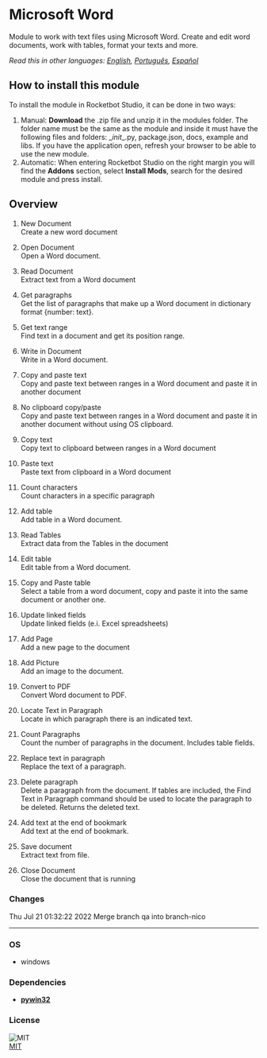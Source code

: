 



# Microsoft Word
  
Module to work with text files using Microsoft Word. Create and edit word documents, work with tables, format your texts and more.  

*Read this in other languages: [English](README.md), [Português](README.pr.md), [Español](README.es.md)*

## How to install this module
  
To install the module in Rocketbot Studio, it can be done in two ways:
1. Manual: __Download__ the .zip file and unzip it in the modules folder. The folder name must be the same as the module and inside it must have the following files and folders: \__init__.py, package.json, docs, example and libs. If you have the application open, refresh your browser to be able to use the new module.
2. Automatic: When entering Rocketbot Studio on the right margin you will find the **Addons** section, select **Install Mods**, search for the desired module and press install.  


## Overview


1. New Document  
Create a new word document

2. Open Document  
Open a Word document.

3. Read Document  
Extract text from a Word document

4. Get paragraphs  
Get the list of paragraphs that make up a Word document in dictionary format {number: text}.

5. Get text range  
Find text in a document and get its position range.

6. Write in Document  
Write in a Word document.

7. Copy and paste text  
Copy and paste text between ranges in a Word document and paste it in another document

8. No clipboard copy/paste  
Copy and paste text between ranges in a Word document and paste it in another document without using OS clipboard.

9. Copy text  
Copy text to clipboard between ranges in a Word document

10. Paste text  
Paste text from clipboard in a Word document

11. Count characters  
Count characters in a specific paragraph

12. Add table  
Add table in a Word document.

13. Read Tables  
Extract data from the Tables in the document

14. Edit table  
Edit table from a Word document.

15. Copy and Paste table  
Select a table from a word document, copy and paste it into the same document or another one.

16. Update linked fields  
Update linked fields (e.i. Excel spreadsheets)

17. Add Page  
Add a new page to the document

18. Add Picture  
Add an image to the document.

19. Convert to PDF  
Convert Word document to PDF.

20. Locate Text in Paragraph  
Locate in which paragraph there is an indicated text.

21. Count Paragraphs  
Count the number of paragraphs in the document. Includes table fields.

22. Replace text in paragraph  
Replace the text of a paragraph.

23. Delete paragraph  
Delete a paragraph from the document. If tables are included, the Find Text in Paragraph command should be used to locate the paragraph to be deleted. Returns the deleted text.

24. Add text at the end of bookmark  
Add text at the end of bookmark.

25. Save document  
Extract text from file.

26. Close Document  
Close the document that is running  



### Changes
Thu Jul 21 01:32:22 2022  Merge branch qa into branch-nico

----
### OS

- windows

### Dependencies
- [**pywin32**](https://pypi.org/project/pywin32/)
### License
  
![MIT](https://camo.githubusercontent.com/107590fac8cbd65071396bb4d04040f76cde5bde/687474703a2f2f696d672e736869656c64732e696f2f3a6c6963656e73652d6d69742d626c75652e7376673f7374796c653d666c61742d737175617265)  
[MIT](http://opensource.org/licenses/mit-license.ph)